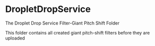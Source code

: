 # DropletDropService
The Droplet Drop Service Filter-Giant Pitch Shift Folder

This folder contains all created giant pitch-shift filters before they are uploaded
